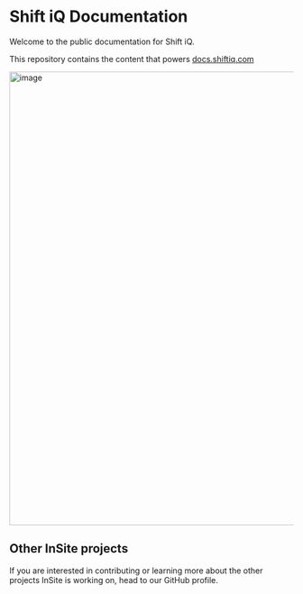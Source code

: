# Shift iQ Documentation

Welcome to the public documentation for Shift iQ.

This repository contains the content that powers [docs.shiftiq.com](https://docs.shiftiq.com/)

<img width="1424" height="805" alt="image" src="https://github.com/user-attachments/assets/26020f25-4e36-46f2-9b3b-ddeddf92ce70" />

## Other InSite projects

If you are interested in contributing or learning more about the other projects InSite is working on, head to our GitHub profile.
